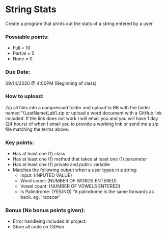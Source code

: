 # String Stats

Create a program that prints out the stats of a string entered by a user.

### Possiable points:
* Full = 10
* Partial = 5
* None = 0

### Due Date:
09/14/2020 @ 4:00PM (Beginning of class)

### How to upload:
Zip all files into a compressed folder and upload to BB with the folder named "(LastName)Lab1.zip or upload a word document with a GitHub link included. If the link does not work I will email you and you will have 1 day (24 hours) of when I email you to provide a working link or send me a zip file matching the terms above.

### Key points:
* Has at least one (1) class
* Has at least one (1) method that takes at least one (1) parameter
* Has at least one (1) private and public variable
* Matches the following output when a user types in a string:
  * Input: (INPUTED VALUE)
  * Word count: (NUMBER OF WORDS ENTERED)
  * Vowel count: (NUMBER OF VOWELS ENTERED)
  * Is Palindrome: (YES/NO) "A palindrome is the same forwards as back. eg. 'racecar'
  
### Bonus (No bonus points given):
* Error handleing included in project.
* Store all code on GitHub